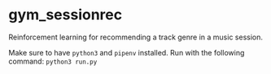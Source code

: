 # gym_sessionrec
Reinforcement learning for recommending a track genre in a music session.

Make sure to have `python3` and `pipenv` installed. Run with the following command:
`python3 run.py`
